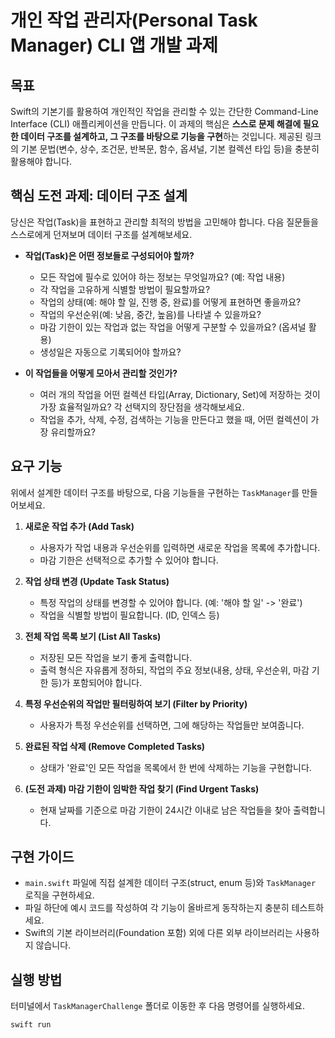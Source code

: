 # 개인 작업 관리자(Personal Task Manager) CLI 앱 개발 과제

## 목표

Swift의 기본기를 활용하여 개인적인 작업을 관리할 수 있는 간단한 Command-Line Interface (CLI) 애플리케이션을 만듭니다. 이 과제의 핵심은 **스스로 문제 해결에 필요한 데이터 구조를 설계하고, 그 구조를 바탕으로 기능을 구현**하는 것입니다. 제공된 링크의 기본 문법(변수, 상수, 조건문, 반복문, 함수, 옵셔널, 기본 컬렉션 타입 등)을 충분히 활용해야 합니다.

## 핵심 도전 과제: 데이터 구조 설계

당신은 작업(Task)을 표현하고 관리할 최적의 방법을 고민해야 합니다. 다음 질문들을 스스로에게 던져보며 데이터 구조를 설계해보세요.

-   **작업(Task)은 어떤 정보들로 구성되어야 할까?**
    -   모든 작업에 필수로 있어야 하는 정보는 무엇일까요? (예: 작업 내용)
    -   각 작업을 고유하게 식별할 방법이 필요할까요?
    -   작업의 상태(예: 해야 할 일, 진행 중, 완료)를 어떻게 표현하면 좋을까요?
    -   작업의 우선순위(예: 낮음, 중간, 높음)를 나타낼 수 있을까요?
    -   마감 기한이 있는 작업과 없는 작업을 어떻게 구분할 수 있을까요? (옵셔널 활용)
    -   생성일은 자동으로 기록되어야 할까요?

-   **이 작업들을 어떻게 모아서 관리할 것인가?**
    -   여러 개의 작업을 어떤 컬렉션 타입(Array, Dictionary, Set)에 저장하는 것이 가장 효율적일까요? 각 선택지의 장단점을 생각해보세요.
    -   작업을 추가, 삭제, 수정, 검색하는 기능을 만든다고 했을 때, 어떤 컬렉션이 가장 유리할까요?

## 요구 기능

위에서 설계한 데이터 구조를 바탕으로, 다음 기능들을 구현하는 `TaskManager`를 만들어보세요.

1.  **새로운 작업 추가 (Add Task)**
    -   사용자가 작업 내용과 우선순위를 입력하면 새로운 작업을 목록에 추가합니다.
    -   마감 기한은 선택적으로 추가할 수 있어야 합니다.

2.  **작업 상태 변경 (Update Task Status)**
    -   특정 작업의 상태를 변경할 수 있어야 합니다. (예: '해야 할 일' -> '완료')
    -   작업을 식별할 방법이 필요합니다. (ID, 인덱스 등)

3.  **전체 작업 목록 보기 (List All Tasks)**
    -   저장된 모든 작업을 보기 좋게 출력합니다.
    -   출력 형식은 자유롭게 정하되, 작업의 주요 정보(내용, 상태, 우선순위, 마감 기한 등)가 포함되어야 합니다.

4.  **특정 우선순위의 작업만 필터링하여 보기 (Filter by Priority)**
    -   사용자가 특정 우선순위를 선택하면, 그에 해당하는 작업들만 보여줍니다.

5.  **완료된 작업 삭제 (Remove Completed Tasks)**
    -   상태가 '완료'인 모든 작업을 목록에서 한 번에 삭제하는 기능을 구현합니다.

6.  **(도전 과제) 마감 기한이 임박한 작업 찾기 (Find Urgent Tasks)**
    -   현재 날짜를 기준으로 마감 기한이 24시간 이내로 남은 작업들을 찾아 출력합니다.

## 구현 가이드

-   `main.swift` 파일에 직접 설계한 데이터 구조(struct, enum 등)와 `TaskManager` 로직을 구현하세요.
-   파일 하단에 예시 코드를 작성하여 각 기능이 올바르게 동작하는지 충분히 테스트하세요.
-   Swift의 기본 라이브러리(Foundation 포함) 외에 다른 외부 라이브러리는 사용하지 않습니다.

## 실행 방법

터미널에서 `TaskManagerChallenge` 폴더로 이동한 후 다음 명령어를 실행하세요.

```bash
swift run
```
